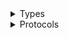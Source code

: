 <details>
<summary>Types</summary>

  - [KafkaConnectClient](/aws-sdk-swift/reference/0.x/AWSKafkaConnect/KafkaConnectClient)
  - [KafkaConnectClient.KafkaConnectClientConfiguration](/aws-sdk-swift/reference/0.x/AWSKafkaConnect/KafkaConnectClient.KafkaConnectClientConfiguration)
  - [KafkaConnectClientLogHandlerFactory](/aws-sdk-swift/reference/0.x/AWSKafkaConnect/KafkaConnectClientLogHandlerFactory)
  - [KafkaConnectClientTypes](/aws-sdk-swift/reference/0.x/AWSKafkaConnect/KafkaConnectClientTypes)

</details>

<details>
<summary>Protocols</summary>

  - [KafkaConnectClientProtocol](/aws-sdk-swift/reference/0.x/AWSKafkaConnect/KafkaConnectClientProtocol)

</details>
